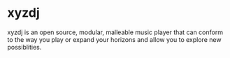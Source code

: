 # xyzdj

xyzdj is an open source, modular, malleable music player that can conform to the way you play or expand your horizons and allow you to explore new possiblities.
